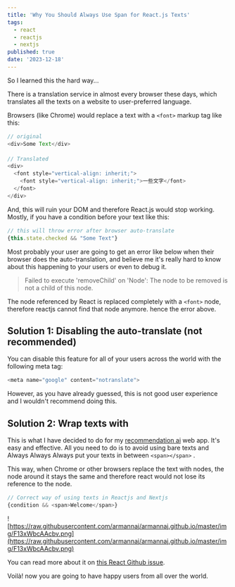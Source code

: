 ```yaml
---
title: 'Why You Should Always Use Span for React.js Texts'
tags:
  - react
  - reactjs
  - nextjs
published: true
date: '2023-12-18'
---
```

So I learned this the hard way...

There is a translation service in almost every browser these days, which translates all the texts on a website to user-preferred language.

Browsers (like Chrome) would replace a text with a `<font>` markup tag like this:

```javascript
// original
<div>Some Text</div>

// Translated
<div>
  <font style="vertical-align: inherit;">
    <font style="vertical-align: inherit;">一些文字</font>
  </font>
</div>

```

And, this will ruin your DOM and therefore React.js would stop working. Mostly, if you have a condition before your text like this:

```javascript
// this will throw error after browser auto-translate
{this.state.checked && "Some Text"}

```

Most probably your user are going to get an error like below when their browser does the auto-translation, and believe me it's really hard to know about this happening to your users or even to debug it.

> Failed to execute 'removeChild' on 'Node': The node to be removed is not a child of this node.

The node referenced by React is replaced completely with a `<font>` node, therefore reactjs cannot find that node anymore. hence the error above.

## Solution 1: Disabling the auto-translate (not recommended)

You can disable this feature for all of your users across the world with the following meta tag:

```javascript
<meta name="google" content="notranslate">

```

However, as you have already guessed, this is not good user experience and I wouldn't recommend doing this.

## Solution 2: Wrap texts with

This is what I have decided to do for my [recommendation ai](https://taranify.app) web app. It's easy and effective. All you need to do is to avoid using bare texts and Always Always Always put your texts in between `<span></span>` .

This way, when Chrome or other browsers replace the text with nodes, the node around it stays the same and therefore react would not lose its reference to the node.

```javascript
// Correct way of using texts in Reactjs and Nextjs
{condition && <span>Welcome</span>}

```

![https://raw.githubusercontent.com/armannaj/armannaj.github.io/master/img/F13xWbcAAcbv.png](https://raw.githubusercontent.com/armannaj/armannaj.github.io/master/img/F13xWbcAAcbv.png)

You can read more about it on [this React Github issue](https://github.com/facebook/react/issues/11538#issuecomment-390386520).

Voilà! now you are going to have happy users from all over the world.
